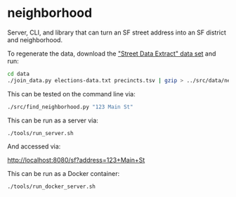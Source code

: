 # neighborhood

Server, CLI, and library that can turn an SF street address into an SF district and neighborhood.

To regenerate the data, download the ["Street Data Extract" data set](https://sfelections.org/tools/election_data/dataset.php?ATAB=d1970-01-01) and
run:

```bash
cd data
./join_data.py elections-data.txt precincts.tsv | gzip > ../src/data/neighborhood_data.tsv.gz
```

This can be tested on the command line via:

```bash
./src/find_neighborhood.py "123 Main St"
```

This can be run as a server via:

```bash
./tools/run_server.sh
```

And accessed via:

<http://localhost:8080/sf?address=123+Main+St>

This can be run as a Docker container:

```bash
./tools/run_docker_server.sh
```
